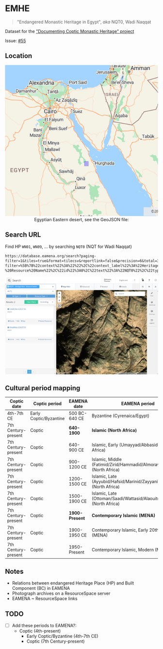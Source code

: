 # EMHE
> "Endangered Monastic Heritage in Egypt", *aka* NQT0, Wadi Naqqat

Dataset for the ["Documenting Coptic Monastic Heritage" project](https://www.ff.uni-lj.si/en/news/documenting-coptic-monastic-heritage-project)

Issue: [#55](https://github.com/eamena-project/eamena-arches-dev/issues/55)

## Location

<p align="center">
  <img alt="img-name" src="./image-1.png" width="700">
  <br>
    Egyptian Eastern desert, see the GeoJSON file: <https://github.com/eamena-project/eamena-arches-dev/blob/main/projects/emhe/data/roi.geojson>
</p>


## Search URL

Find HP `WN01`, `WN09`, ... by searching `NQT0` (NQT for Wadi Naqqat)

```
https://database.eamena.org/search?paging-filter=1&tiles=true&format=tilecsv&reportlink=false&precision=6&total=383284&language=*&term-filter=%5B%7B%22context%22%3A%22%22%2C%22context_label%22%3A%22Heritage%20Place%20-%20Resource%20Name%22%2C%22id%22%3A0%2C%22text%22%3A%22NQT0%22%2C%22type%22%3A%22term%22%2C%22value%22%3A%22NQT0%22%2C%22inverted%22%3Afalse%7D%5D
```

![alt text](image.png)

## Cultural period mapping

| Coptic date   | Coptic period | EAMENA date | EAMENA period |
|----------|----------|----------|----------|
| 4th-7th CE| Early Coptic/Byzantine | 500 BC-640 CE | Byzantine (Cyrenaica/Egypt)|
| 7th Century-present| Coptic| **640-1900** | **Islamic (North Africa)**|
| 7th Century-present| Coptic| 640-900 CE | Islamic, Early (Umayyad/Abbasid) (North Africa)|
| 7th Century-present| Coptic| 900-1200 CE| Islamic, Middle (Fatimid/Zirid/Hammadid/Almoravid/Almohad) (North Africa)|
| 7th Century-present| Coptic| 1200-1500 CE| Islamic, Late (Ayyubid/Hafsid/Marinid/Zayyanid/Mamluk) (North Africa)|
| 7th Century-present| Coptic| 1500-1900 CE| Islamic, Late (Ottoman/Saadi/Wattasid/Alaouite/Colonial) (North Africa)|
| 7th Century-present| Coptic| **1900-Present**| **Contemporary Islamic (MENA)**|
| 7th Century-present| Coptic| 1900-1950 CE| Contemporary Islamic, Early 20th century (MENA)|
| 7th Century-present| Coptic| 1950-Present| Contemporary Islamic, Modern (MENA)|




## Notes

* Relations between endangered Heritage Place (HP) and Built Component (BC) in EAMENA
* Photograph archives on a ResourceSpace server
* EAMENA ~ ResourceSpace links

## TODO

- [ ] Add these periods to EAMENA?:
	- Coptic (4th-present)
		- Early Coptic/Byzantine (4th-7th CE)
		- Coptic (7th Century-present)

  

